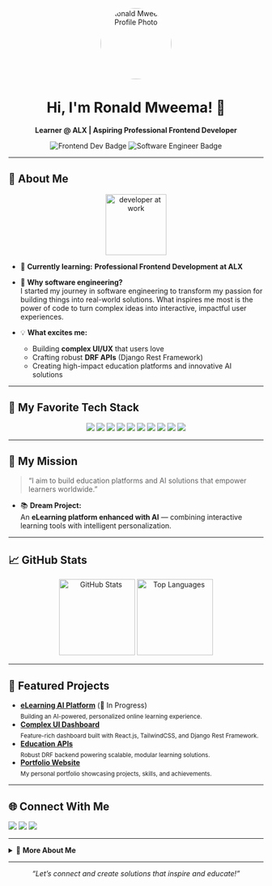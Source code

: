 <!-- Standout GitHub Profile README for ron199807 -->

<p align="center">
  <img src="https://avatars.githubusercontent.com/u/ron199807?v=4" alt="Ronald Mweema Profile Photo" width="140" style="border-radius: 50%;" />
</p>

<h1 align="center">Hi, I'm Ronald Mweema! 👋</h1>
<p align="center">
  <b>Learner @ ALX | Aspiring Professional Frontend Developer</b>
</p>

<p align="center">
  <img src="https://img.shields.io/badge/Frontend%20Dev-ALX-blue" alt="Frontend Dev Badge" />
  <img src="https://img.shields.io/badge/Software%20Engineer-Passionate-brightgreen" alt="Software Engineer Badge" />
</p>

---

## 🚀 About Me

<div align="center">
  <img src="https://media.giphy.com/media/26tn33aiTi1jkl6H6/giphy.gif" height="120" alt="developer at work" />
</div>

- 🌱 **Currently learning:** <b>Professional Frontend Development at ALX</b>
- 🎯 **Why software engineering?**<br>
  I started my journey in software engineering to transform my passion for building things into real-world solutions. What inspires me most is the power of code to turn complex ideas into interactive, impactful user experiences.

- 💡 **What excites me:**<br>
  - Building <b>complex UI/UX</b> that users love
  - Crafting robust <b>DRF APIs</b> (Django Rest Framework)
  - Creating high-impact education platforms and innovative AI solutions

---

## 🚀 My Favorite Tech Stack

<p align="center">
  <img src="https://img.shields.io/badge/React-61DAFB?logo=react&logoColor=000" />
  <img src="https://img.shields.io/badge/Vue.js-42b883?logo=vue.js&logoColor=fff" />
  <img src="https://img.shields.io/badge/Tailwind-38B2AC?logo=tailwindcss&logoColor=fff" />
  <img src="https://img.shields.io/badge/HTML5-E34F26?logo=html5&logoColor=fff" />
  <img src="https://img.shields.io/badge/CSS3-1572B6?logo=css3&logoColor=fff" />
  <img src="https://img.shields.io/badge/JavaScript-F7DF1E?logo=javascript&logoColor=000" />
  <img src="https://img.shields.io/badge/Django-092E20?logo=django&logoColor=white" />
  <img src="https://img.shields.io/badge/DRF-092E20?logo=django&logoColor=red" />
  <img src="https://img.shields.io/badge/Git-F05032?logo=git&logoColor=fff" />
  <img src="https://img.shields.io/badge/GitHub-181717?logo=github&logoColor=fff" />
</p>

---

## 🌟 My Mission

> “I aim to build education platforms and AI solutions that empower learners worldwide.”

- 📚 **Dream Project:**<br>
  An <b>eLearning platform enhanced with AI</b> — combining interactive learning tools with intelligent personalization.

---

## 📈 GitHub Stats

<p align="center">
  <img src="https://github-readme-stats.vercel.app/api?username=ron199807&show_icons=true&theme=radical" alt="GitHub Stats" height="150"/>
  <img src="https://github-readme-stats.vercel.app/api/top-langs/?username=ron199807&layout=compact&theme=radical" alt="Top Languages" height="150"/>
</p>

---

## 📂 Featured Projects

- [**eLearning AI Platform**](#) (🚧 In Progress)  
  <sub>Building an AI-powered, personalized online learning experience.</sub>
- [**Complex UI Dashboard**](https://github.com/ron199807/complex-ui-dashboard)  
  <sub>Feature-rich dashboard built with React.js, TailwindCSS, and Django Rest Framework.</sub>
- [**Education APIs**](https://github.com/ron199807/education-apis)  
  <sub>Robust DRF backend powering scalable, modular learning solutions.</sub>
- [**Portfolio Website**](https://github.com/ron199807/portfolio)  
  <sub>My personal portfolio showcasing projects, skills, and achievements.</sub>

---

## 🌐 Connect With Me

<p align="left">
  <a href="mailto:ronaldmweema@gmail.com"><img src="https://img.shields.io/badge/Email-D14836?logo=gmail&logoColor=fff" /></a>
  <a href="https://www.linkedin.com/in/ronald-mweema-664276309"><img src="https://img.shields.io/badge/LinkedIn-0077B5?logo=linkedin&logoColor=fff" /></a>
  <a href="https://x.com/RMweema"><img src="https://img.shields.io/badge/X-1DA1F2?logo=twitter&logoColor=fff" /></a>
</p>

---

<details>
<summary>🎯 <b>More About Me</b></summary>

- 🧑‍💻 I love learning by building real-world projects and collaborating with others.
- 📝 I document my journey and share tips for fellow learners.
- 🤖 I’m fascinated by the intersection of education and AI.

</details>

---

<p align="center">
  <i>“Let’s connect and create solutions that inspire and educate!”</i>
</p>